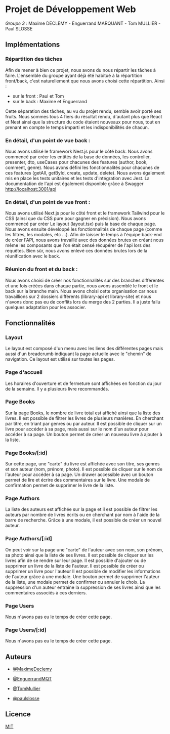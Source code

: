 # Projet de Développement Web
*Groupe 3 :* Maxime DECLEMY - Enguerrand MARQUANT - Tom MULLIER - Paul SLOSSE

## Implémentations

### Répartition des tâches
Afin de mener à bien ce projet, nous avons du nous répartir les tâches à faire. L'ensemble du groupe ayant déjà été habitué à la répartition front/back, c'est naturellement que nous avons choisi cette répartition. Ainsi :
- sur le front : Paul et Tom
- sur le back : Maxime et Enguerrand

Cette séparation des tâches, au vu du projet rendu, semble avoir porté ses fruits. Nous sommes tous 4 fiers du résultat rendu, d'autant plus que React et Nest ainsi que la structure du code étaient nouveaux pour nous, tout en prenant en compte le temps imparti et les indisponibilités de chacun.

### En détail, d'un point de vue back :
Nous avons utilisé le framework Nest.js pour le côté back. 
Nous avons commencé par créer les entités de la base de données, les controller, presenter, dto, useCases pour chacunes des features (author, book, comment, genre). Nous avons défini les fonctionnalités pour chacunes de ces features (getAll, getById, create, update, delete). Nous avons également mis en place les tests unitaires et les tests d'intégration avec Jest. La documentation de l'api est également disponible grâce à Swagger [http://localhost:3001/api](http://localhost:3001/api)

### En détail, d'un point de vue front :
Nous avons utilisé Next.js pour le côté front et le framework Tailwind pour le CSS (ainsi que du CSS pure pour gagner en précision). 
Nous avons commencé par créer Le layout (layout.tsx) puis la base de chaque page. Nous avons ensuite développé les fonctionnalités de chaque page (comme les filtres, les modales, etc ...).
Afin de laisser le temps à l'équipe back-end de créer l'API, nous avons travaillé avec des données brutes en créant nous même les composants que l'on était censé récupérer de l'api lors des requêtes. Bien sûr, nous avons enlevé ces données brutes lors de la réunification avec le back.

### Réunion du front et du back :
Nous avons choisi de créer nos fonctionnalités sur des branches différentes et une fois créées dans chaque partie, nous avons assemblé le front et le back sur la branche main. Nous avons choisi cette organisation car nous travaillions sur 2 dossiers différents (library-api et library-site) et nous n'avons donc pas eu de conflits lors du merge des 2 parties. Il a juste fallu quelques adaptation pour les associer.

## Fonctionnalités

### Layout

Le layout est composé d'un menu avec les liens des différentes pages mais aussi d'un breadcrumb indiquant la page actuelle avec le "chemin" de navigation.
Ce layout est utilisé sur toutes les pages.

### Page d'accueil

Les horaires d'ouverture et de fermeture sont affichées en fonction du jour de la semaine.
Il y a plusieurs livre recommandés.

### Page Books

Sur la page Books, le nombre de livre total est affiché ainsi que la liste des livres.
Il est possible de filtrer les livres de plusieurs manières. En cherchant par titre, en triant par genres ou par auteur.
Il est possible de cliquer sur un livre pour accéder à sa page, mais aussi sur le nom d'un auteur pour accéder à sa page.
Un bouton permet de créer un nouveau livre à ajouter à la liste.

### Page Books/[:id]

Sur cette page, une "carte" du livre est affichée avec son titre, ses genres et son auteur (nom, prénom, photo). 
Il est possible de cliquer sur le nom de l'auteur pour accéder à sa page.
Un drawer accessible avec un bouton permet de lire et écrire des commentaires sur le livre.
Une modale de confirmation permet de supprimer le livre de la liste.

### Page Authors

La liste des auteurs est affichée sur la page et il est possible de filtrer les auteurs par nombre de livres écrits ou en cherchant par nom à l'aide de la barre de recherche.
Grâce à une modale, il est possible de créer un nouvel auteur.

### Page Authors/[:id]

On peut voir sur la page une "carte" de l'auteur avec son nom, son prénom, sa photo ainsi que la liste de ses livres.
Il est possible de cliquer sur les livres afin de se rendre sur leur page.
Il est possible d'ajouter ou de supprimer un livre de la liste de l'auteur.
Il est possible de créer ou supprimer un livre pour l'auteur
Il est possible de modifier les informations de l'auteur grâce à une modale.
Une bouton permet de supprimer l'auteur de la liste, une modale permet de confirmer ou annuler le choix. La suppression d'un auteur entraine la suppression de ses livres ainsi que les commentaires associés à ces derniers.

### Page Users

Nous n'avons pas eu le temps de créer cette page.

### Page Users/[:id]

Nous n'avons pas eu le temps de créer cette page.

## Auteurs

- [@MaximeDeclemy](https://github.com/MaximeDeclemy)

- [@EnguerrandMQT](https://github.com/EnguerrandMQT)

- [@TomMullier](https://github.com/TomMullier)

- [@paulslosse](https://github.com/paulslosse)

## Licence

[MIT](https://choosealicense.com/licenses/mit/)

